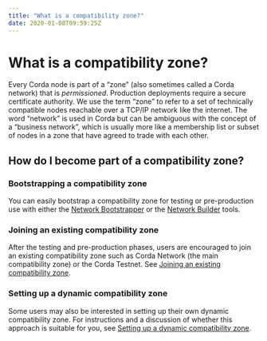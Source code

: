 ```yaml
---
title: "What is a compatibility zone?"
date: 2020-01-08T09:59:25Z
---
```




# What is a compatibility zone?
Every Corda node is part of a “zone” (also sometimes called a Corda network) that is *permissioned*. Production
            deployments require a secure certificate authority. We use the term “zone” to refer to a set of technically compatible
            nodes reachable over a TCP/IP network like the internet. The word “network” is used in Corda but can be ambiguous with
            the concept of a “business network”, which is usually more like a membership list or subset of nodes in a zone that
            have agreed to trade with each other.


## How do I become part of a compatibility zone?

### Bootstrapping a compatibility zone
You can easily bootstrap a compatibility zone for testing or pre-production use with either the
                    [Network Bootstrapper](network-bootstrapper.md) or the [Network Builder](https://docs.corda.net/network-builder.html) tools.


### Joining an existing compatibility zone
After the testing and pre-production phases, users are encouraged to join an existing compatibility zone such as Corda
                    Network (the main compatibility zone) or the Corda Testnet. See [Joining an existing compatibility zone](joining-a-compatibility-zone.md).


### Setting up a dynamic compatibility zone
Some users may also be interested in setting up their own dynamic compatibility zone. For instructions and a discussion
                    of whether this approach is suitable for you, see [Setting up a dynamic compatibility zone](setting-up-a-dynamic-compatibility-zone.md).


